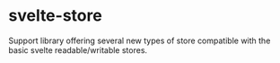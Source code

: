 # svelte-store
Support library offering several new types of store compatible with the basic svelte readable/writable stores.

